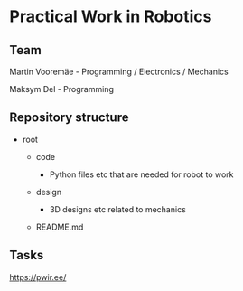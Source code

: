 # Practical Work in Robotics
## Team
Martin Vooremäe - Programming / Electronics / Mechanics

Maksym Del - Programming

## Repository structure

+ root

  + code

    + Python files etc that are needed for robot to work

  + design

    + 3D designs etc related to mechanics

  + README.md

## Tasks

https://pwir.ee/

